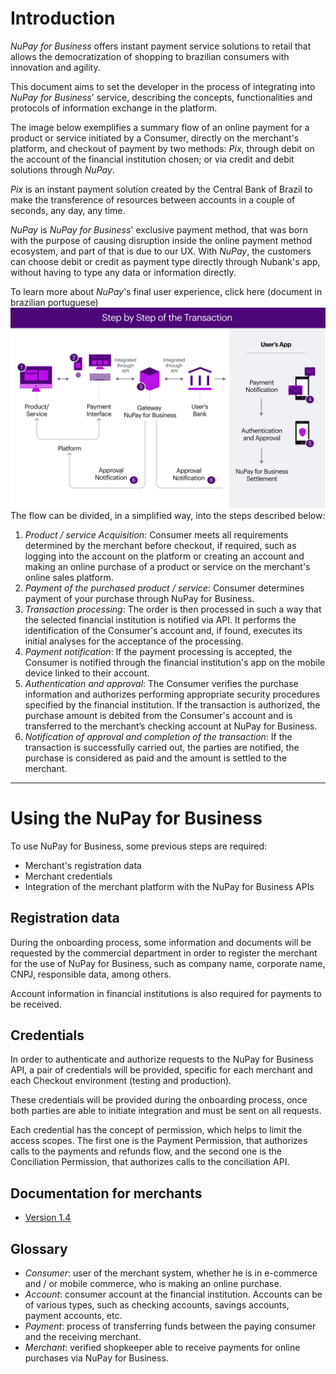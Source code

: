 # Introduction
*NuPay for Business* offers instant payment service solutions to retail that allows the democratization of shopping to brazilian consumers with innovation and agility.

This document aims to set the developer in the process of integrating into *NuPay for Business*' service, describing the concepts, functionalities and protocols of information exchange in the platform.

The image below exemplifies a summary flow of an online payment for a product or service initiated by a Consumer, directly on the merchant's platform, and checkout of payment by two methods: *Pix*, through debit on the account of the financial institution chosen; or via credit and debit solutions through *NuPay*.

*Pix* is an instant payment solution created by the Central Bank of Brazil to make the transference of resources between accounts in a couple of seconds, any day, any time.

*NuPay* is *NuPay for Business*' exclusive payment method, that was born with the purpose of causing disruption inside the online payment method ecosystem, and part of that is due to our UX. With *NuPay*, the customers can choose debit or credit as payment type directly through Nubank's app, without having to type any data or information directly.

To learn more about *NuPay*'s final user experience, click here (document in brazilian portuguese)
![alt text](images/fluxograma_en.png)
The flow can be divided, in a simplified way, into the steps described below:

1. *Product / service Acquisition*: Consumer meets all requirements determined by the merchant before checkout, if required, such as logging into the account on the platform or creating an account and making an online purchase of a product or service on the merchant's online sales platform.
2. *Payment of the purchased product / service*: Consumer determines payment of your purchase through NuPay for Business.
3. *Transaction processing*: The order is then processed in such a way that the selected financial institution is notified via API. It performs the identification of the Consumer's account and, if found, executes its initial analyses for the acceptance of the processing.
4. *Payment notification*: If the payment processing is accepted, the Consumer is notified through the financial institution's app on the mobile device linked to their account.
5. *Authentication and approval*: The Consumer verifies the purchase information and authorizes performing appropriate security procedures specified by the financial institution. If the transaction is authorized, the purchase amount is debited from the Consumer's account and is transferred to the merchant’s checking account at NuPay for Business.
6. *Notification of approval and completion of the transaction*: If the transaction is successfully carried out, the parties are notified, the purchase is considered as paid and the amount is settled to the merchant.

-------
# Using the NuPay for Business
To use NuPay for Business, some previous steps are required:

- Merchant's registration data
- Merchant credentials
- Integration of the merchant platform with the NuPay for Business APIs

## Registration data
During the onboarding process, some information and documents will be requested by the commercial department in order to register the merchant for the use of NuPay for Business, such as company name, corporate name, CNPJ, responsible data, among others.

Account information in financial institutions is also required for payments to be received.

## Credentials
In order to authenticate and authorize requests to the NuPay for Business API, a pair of credentials will be provided, specific for each merchant and each Checkout environment (testing and production).

These credentials will be provided during the onboarding process, once both parties are able to initiate integration and must be sent on all requests.

Each credential has the concept of permission, which helps to limit the access scopes. The first one is the Payment Permission, that authorizes calls to the payments and refunds flow, and the second one is the Conciliation Permission, that authorizes calls to the conciliation API.

## Documentation for merchants
- [Version 1.4]()

## Glossary
- *Consumer*: user of the merchant system, whether he is in e-commerce and / or mobile commerce, who is making an online purchase.
- *Account*: consumer account at the financial institution. Accounts can be of various types, such as checking accounts, savings accounts, payment accounts, etc.
- *Payment*: process of transferring funds between the paying consumer and the receiving merchant.
- *Merchant*: verified shopkeeper able to receive payments for online purchases via NuPay for Business.